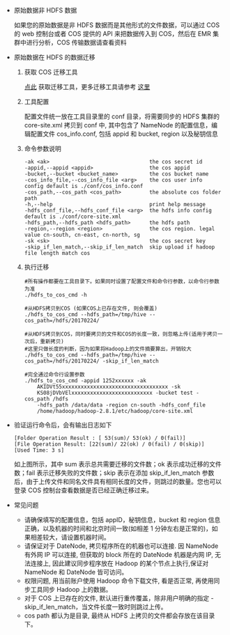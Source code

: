 - 原始数据非 HDFS 数据

    如果您的原始数据是非 HDFS 数据而是其他形式的文件数据，可以通过 COS 的 web 控制台或者 COS 提供的 API 来把数据传入到 COS，然后在 EMR 集群中进行分析，COS 传输数据请查看资料

- 原始数据在 HDFS 的数据迁移

    1. 获取 COS 迁移工具

        [点此](https://github.com/tencentyun/hdfs_to_cos_tools) 获取迁移工具，更多迁移工具请参考 [这里](https://cloud.tencent.com/document/product/436/6242)

    2. 工具配置

        配置文件统一放在工具目录里的 conf 目录，将需要同步的 HDFS 集群的 core-site.xml 拷贝到 conf 中, 其中包含了 NameNode 的配置信息，编辑配置文件 cos_info.conf, 包括 appid 和 bucket, region 以及秘钥信息

    3. 命令参数说明

        ```
        -ak <ak>                                the cos secret id
        -appid,--appid <appid>                  the cos appid
        -bucket,--bucket <bucket_name>          the cos bucket name
        -cos_info_file,--cos_info_file <arg>    the cos user info config default is ./conf/cos_info.conf
        -cos_path,--cos_path <cos_path>         the absolute cos folder path
        -h,--help                               print help message
        -hdfs_conf_file,--hdfs_conf_file <arg>  the hdfs info config default is ./conf/core-site.xml
        -hdfs_path,--hdfs_path <hdfs_path>      the hdfs path
        -region,--region <region>               the cos region. legal value cn-south, cn-east, cn-north, sg
        -sk <sk>                                the cos secret key
        -skip_if_len_match,--skip_if_len_match  skip upload if hadoop file length match cos
        ```

    4. 执行迁移

        ``` shell
        #所有操作都要在工具目录下。如果同时设置了配置文件和命令行参数，以命令行参数为准
        ./hdfs_to_cos_cmd -h

        #从HDFS拷贝到COS (如果COS上已存在文件, 则会覆盖)
        ./hdfs_to_cos_cmd --hdfs_path=/tmp/hive --cos_path=/hdfs/20170224/

        #从HDFS拷贝到COS，同时要拷贝的文件和COS的长度一致，则忽略上传(适用于拷贝一次后，重新拷贝)
        #这里只做长度的判断，因为如果将Hadoop上的文件摘要算出，开销较大
        ./hdfs_to_cos_cmd --hdfs_path=/tmp/hive --cos_path=/hdfs/20170224/ -skip_if_len_match

        #完全通过命令行设置参数
        ./hdfs_to_cos_cmd -appid 1252xxxxxx -ak
            AKIDVt55xxxxxxxxxxxxxxxxxxxxxxxxxxxxxxxxxx -sk
            KS08jDVbVElxxxxxxxxxxxxxxxxxxxxxxxxxx -bucket test -cos_path /hdfs
            -hdfs_path /data/data -region cn-south -hdfs_conf_file
            /home/hadoop/hadoop-2.8.1/etc/hadoop/core-site.xml

        ```

- 验证运行命令后，会有输出日志如下

    ``` 
    [Folder Operation Result : [ 53(sum)/ 53(ok) / 0(fail)]
    [File Operation Result: [22(sum)/ 22(ok) / 0(fail) / 0(skip)]
    [Used Time: 3 s]
    ```

    如上图所示，其中 sum 表示总共需要迁移的文件数；ok 表示成功迁移的文件数；fail 表示迁移失败的文件数；skip 表示在添加 skip_if_len_match 参数后，由于上传文件和同名文件具有相同长度的文件，则跳过的数量。您也可以登录 COS 控制台查看数据是否已经正确迁移过来。

- 常见问题  
    - 请确保填写的配置信息，包括 appID，秘钥信息，bucket 和 region 信息正确，以及机器的时间和北京时间一致(如相差 1 分钟左右是正常的)，如果相差较大，请设置机器时间。  
    - 请保证对于 DateNode, 拷贝程序所在的机器也可以连接. 因 NameNode 有外网 IP 可以连接, 但获取的 block 所在的 DateNode 机器是内网 IP, 无法连接上, 因此建议同步程序放在 Hadoop 的某个节点上执行,保证对 NameNode 和 DateNode 皆可访问。    
    - 权限问题, 用当前账户使用 Hadoop 命令下载文件, 看是否正常, 再使用同步工具同步 Hadoop 上的数据。    
    - 对于 COS 上已存在的文件, 默认进行重传覆盖，除非用户明确的指定 -skip_if_len_match，当文件长度一致时则跳过上传。    
    - cos path 都认为是目录, 最终从 HDFS 上拷贝的文件都会存放在该目录下。
